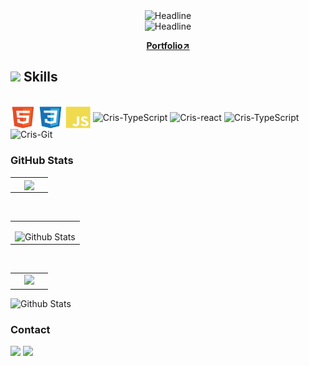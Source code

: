 <div align=center>
        <img src="https://readme-typing-svg.herokuapp.com?color=32cd32&size=38&center=true&vCenter=true&width=600&height=50&lines=Hi,+I'm+Cristiano;" alt="Headline" />
    </div>

<!----Tag line------>
<div align=center>
        <img src="https://readme-typing-svg.herokuapp.com?color=32cd32&size=32&center=true&vCenter=true&width=600&height=50&lines=Front-End+Developer;Full-Stack+Student;Software+Engineer+Student;" alt="Headline" />
    </div>
<p align="center"><a href="https://portfoliocr-web.vercel.app/"><b>Portfolio↗️</b></a></p>


## <img src="https://media2.giphy.com/media/QssGEmpkyEOhBCb7e1/giphy.gif?cid=ecf05e47a0n3gi1bfqntqmob8g9aid1oyj2wr3ds3mg700bl&rid=giphy.gif" width ="25"> <b>  Skills</b> 


<div style="display: inline_block"><br>
  <img align="center" alt="Cris-HTML" height="35" width="40" src="https://raw.githubusercontent.com/devicons/devicon/master/icons/html5/html5-original.svg">
  <img align="center" alt="Cris-CSS" height="35" width="40" src="https://raw.githubusercontent.com/devicons/devicon/master/icons/css3/css3-original.svg">
  <img align="center" alt="Cris-Js" height="35" width="40" src="https://raw.githubusercontent.com/devicons/devicon/master/icons/javascript/javascript-plain.svg">
  <img align="center" alt="Cris-TypeScript" height="35" width="40" src="https://cdn.jsdelivr.net/gh/devicons/devicon@latest/icons/typescript/typescript-original.svg" />
  <img align="center" alt="Cris-react" height="35" width="40" src="https://cdn.jsdelivr.net/gh/devicons/devicon@latest/icons/react/react-original.svg" />

  <img align="center" alt="Cris-TypeScript" height="35" width="40" src="https://cdn.jsdelivr.net/gh/devicons/devicon@latest/icons/tailwindcss/tailwindcss-original.svg" />
        
  <img align="center" alt="Cris-Git" height="35" width="40" src="https://cdn.jsdelivr.net/gh/devicons/devicon/icons/git/git-original.svg">
</div>




### GitHub Stats
<table>
  <tr>
    <td valign="top" width="50%">
      <div align="center">
        <img src="https://github-readme-stats.vercel.app/api?username=cristianosts&show_icons=true&count_private=true&hide_border=true&theme=dark" align="center" />
      </div>
    </td> 
</table>
    <br>
<table>
<td>

  <img
        align="left"
        src="https://github-readme-streak-stats.herokuapp.com/?user=cristianosts&theme=dark&hide_border=true"
        alt="Github Stats"
   />
</td>
</table>
<br>
<table>
    <td width="50%"> 
      <div align="center">
      <img src="https://github-readme-stats.vercel.app/api/top-langs/?username=cristianosts&layout=compact&theme=dark&hide_border=true"> 
      </div>
    </td>
  </tr>
</table>  

<img
        align="left"
        src="https://github-readme-stats.vercel.app/api/top-langs/?username=cristianosts&theme=dark&hide_border=false&include_all_commits=true&count_private=true&layout=compact"
        alt="Github Stats"
      />

<br> 
    
### Contact

<div> 
  <a href="https://www.linkedin.com/in/cristiano-santos-800062346/" target="_blank"><img src="https://img.shields.io/badge/-LinkedIn-%230077B5?style=for-the-badge&logo=linkedin&logoColor=white" target="_blank"></a> 
  <a href="mailto:cristianosantosreal@gmail.com"><img src="https://img.shields.io/badge/-Gmail-%23333?style=for-the-badge&logo=gmail&logoColor=white" target="_blank"></a>
  
</div>



